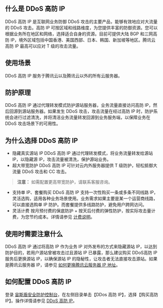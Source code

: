 ## 什么是 DDoS 高防 IP
DDoS 高防 IP 是互联网业务防御 DDoS 攻击的主要产品，能够有效地应对大流量的 DDoS 攻击。高防 IP 可按区域和线路维度，为您提供丰富的防御资源。您可以根据业务所在地区和网络，选择适合自身的资源。目前可提供大陆 BGP 和三网高防 IP，境外区域包括中国香港、美国西部、日本、韩国、新加坡等地区。腾讯云高防 IP 最高可以应对 T 级的攻击流量。

## 使用场景
DDoS 高防 IP 服务于腾讯云以及腾讯云以外的所有云服务器。

## 防护原理
DDoS 高防 IP 通过代理转发模式防护源站服务器，业务流量直接访问高防 IP，然后回源到源站服务器。如果发生 DDoS 攻击，攻击流量在经过高防 IP 时，防护系统会进行过滤清洗，并将清洁业务流量转发回源到业务服务端，以保障业务在 DDoS 攻击场景下的可用性。

## 为什么选择 DDoS 高防 IP
- 隐藏真实源站 IP
DDoS 高防 IP 通过代理转发模式，将业务流量转发给源站 IP，以隐藏源 IP，攻击流量被清洗，保护源站业务。
- 超大带宽防护
DDoS 高防 IP 可针对云内外服务器提供 T 级防护，轻松抵御大流量 DDoS 攻击和 CC 攻击。
>**注意：**
>如需配置更高带宽防护，请联系客服咨询。
- 支持单 IP、套餐购买
DDoS 高防 IP 支持一次性购买一条或多条不同线路 IP，灵活选购，适用各种业务场景使用。业务需求如果主要是某一个运营商线路，可以直接选购单 IP 防护。而套餐提供多线路防护，避免用户跨网访问。
- 灵活计费
按月预付费的保底防护 + 按天后付费的弹性防护，按实际攻击量计费，为您节约成本。详情请参见 [计费说明](https://cloud.tencent.com/document/product/685/15263)。

## 使用时需要注意什么
DDoS 高防 IP 通过将高防 IP 作为业务 IP 对外发布的方式来隐藏源站 IP，以达到防护目的，若用户源站曾被攻击过且源站 IP 已暴露，那么建议购买 DDoS高防 IP 服务后更换源站 IP，以确保源站 IP 的隐秘性，让攻击者无法直接攻击源站。如果是腾讯云服务器 IP，请参见 [如何更换腾讯云服务器 IP 地址](https://cloud.tencent.com/document/product/685/18802)。

## 如何配置 DDoS 高防 IP
登录 [宙斯盾安全防护控制台](https://cloud.tencent.com/login?s_url=https%3A%2F%2Fconsole.cloud.tencent.com%2Fgamesec)，在左侧目录单击【DDos 高防 IP】，选择【购买高防 IP】。操作详情请参见 [DDoS 高防 IP](https://cloud.tencent.com/document/product/685/15264)。
